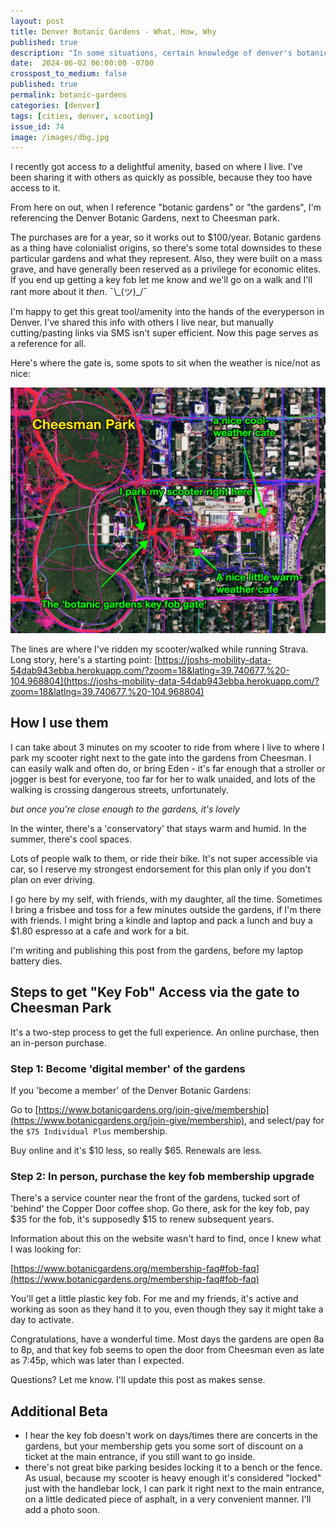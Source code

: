 ```yaml
---
layout: post
title: Denver Botanic Gardens - What, How, Why
published: true
description: "In some situations, certain knowledge of denver's botanic gardens will be a key upgrade to you and your friends' day to day"
date:  2024-06-02 06:00:00 -0700
crosspost_to_medium: false
published: true
permalink: botanic-gardens
categories: [denver]
tags: [cities, denver, scooting]
issue_id: 74
image: /images/dbg.jpg
---
```


I recently got access to a delightful amenity, based on where I live. I've been sharing it with others as quickly as possible, because they too have access to it. 

From here on out, when I reference "botanic gardens" or "the gardens", I'm referencing the Denver Botanic Gardens, next to Cheesman park.

The purchases are for a year, so it works out to $100/year. Botanic gardens as a thing have colonialist origins, so there's some total downsides to these particular gardens and what they represent. Also, they were built on a mass grave, and have generally been reserved as a privilege for economic elites. If you end up getting a key fob let me know and we'll go on a walk and I'll rant more about it _then_.  ¯\\\_(ツ)_/¯

I'm happy to get this great tool/amenity into the hands of the everyperson in Denver. I've shared this info with others I live near, but manually cutting/pasting links via SMS isn't super efficient. Now this page serves as a reference for all.

Here's where the gate is, some spots to sit when the weather is nice/not as nice:

![dbg](images/dbg.jpg)

The lines are where I've ridden my scooter/walked while running Strava. Long story, here's a starting point: [https://joshs-mobility-data-54dab943ebba.herokuapp.com/?zoom=18&latlng=39.740677,%20-104.968804](https://joshs-mobility-data-54dab943ebba.herokuapp.com/?zoom=18&latlng=39.740677,%20-104.968804)



## How I use them

I can take about 3 minutes on my scooter to ride from where I live to where I park my scooter right next to the gate into the gardens from Cheesman. I can easily walk and often do, or bring Eden - it's far enough that a stroller or jogger is best for everyone, too far for her to walk unaided, and lots of the walking is crossing dangerous streets, unfortunately.

_but once you're close enough to the gardens, it's lovely_

In the winter, there's a 'conservatory' that stays warm and humid. In the summer, there's cool spaces. 

Lots of people walk to them, or ride their bike. It's not super accessible via car, so I reserve my strongest endorsement for this plan only if you don't plan on ever driving.

I go here by my self, with friends, with my daughter, all the time. Sometimes I bring a frisbee and toss for a few minutes outside the gardens, if I'm there with friends. I might bring a kindle and laptop and pack a lunch and buy a $1.80 espresso at a cafe and work for a bit.

I'm writing and publishing this post from the gardens, before my laptop battery dies. 

## Steps to get "Key Fob" Access via the gate to Cheesman Park

It's a two-step process to get the full experience. An online purchase, then an in-person purchase.

### Step 1: Become 'digital member' of the gardens

If you 'become a member' of the Denver Botanic Gardens:

Go to [https://www.botanicgardens.org/join-give/membership](https://www.botanicgardens.org/join-give/membership), and select/pay for the `$75 Individual Plus` membership. 

Buy online and it's $10 less, so really $65. Renewals are less.

### Step 2: In person, purchase the key fob membership upgrade

There's a service counter near the front of the gardens, tucked sort of 'behind' the Copper Door coffee shop. Go there, ask for the key fob, pay $35 for the fob, it's supposedly $15 to renew subsequent years.

Information about this on the website wasn't hard to find, once I knew what I was looking for:

[https://www.botanicgardens.org/membership-faq#fob-faq](https://www.botanicgardens.org/membership-faq#fob-faq)

You'll get a little plastic key fob. For me and my friends, it's active and working as soon as they hand it to you, even though they say it might take a day to activate. 

Congratulations, have a wonderful time. Most days the gardens are open 8a to 8p, and that key fob seems to open the door from Cheesman even as late as 7:45p, which was later than I expected.

Questions? Let me know. I'll update this post as makes sense.

## Additional Beta

- I hear the key fob doesn't work on days/times there are concerts in the gardens, but your membership gets you some sort of discount on a ticket at the main entrance, if you still want to go inside.
- there's not great bike parking besides locking it to a bench or the fence. As usual, because my scooter is heavy enough it's considered "locked" just with the handlebar lock, I can park it right next to the main entrance, on a little dedicated piece of asphalt, in a very convenient manner. I'll add a photo soon. 